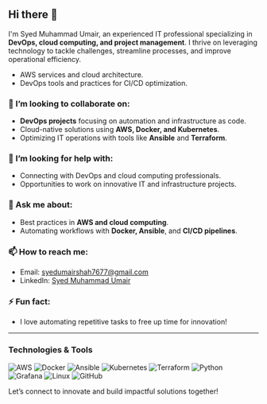 ## Hi there 👋  
I'm Syed Muhammad Umair, an experienced IT professional specializing in **DevOps, cloud computing, and project management**. I thrive on leveraging technology to tackle challenges, streamline processes, and improve operational efficiency.  

- AWS services and cloud architecture.  
- DevOps tools and practices for CI/CD optimization. 

### 👯 I’m looking to collaborate on:  
- **DevOps projects** focusing on automation and infrastructure as code.  
- Cloud-native solutions using **AWS, Docker, and Kubernetes**.  
- Optimizing IT operations with tools like **Ansible** and **Terraform**.  

### 🤔 I’m looking for help with:  
- Connecting with DevOps and cloud computing professionals.  
- Opportunities to work on innovative IT and infrastructure projects.  

### 💬 Ask me about:  
- Best practices in **AWS and cloud computing**.  
- Automating workflows with **Docker, Ansible**, and **CI/CD pipelines**. 

### 📫 How to reach me:  
- Email: syedumairshah7677@gmail.com  
- LinkedIn: [Syed Muhammad Umair](https://www.linkedin.com/in/umairshah7677/)  

### ⚡ Fun fact:  
- I love automating repetitive tasks to free up time for innovation!  

---  

### Technologies & Tools  
![AWS](https://img.shields.io/badge/AWS-232F3E?style=for-the-badge&logo=amazonaws&logoColor=white)  ![Docker](https://img.shields.io/badge/Docker-2496ED?style=for-the-badge&logo=docker&logoColor=white)  ![Ansible](https://img.shields.io/badge/Ansible-EE0000?style=for-the-badge&logo=ansible&logoColor=white)  ![Kubernetes](https://img.shields.io/badge/Kubernetes-326CE5?style=for-the-badge&logo=kubernetes&logoColor=white)  ![Terraform](https://img.shields.io/badge/Terraform-7B42BC?style=for-the-badge&logo=terraform&logoColor=white)  ![Python](https://img.shields.io/badge/Python-3776AB?style=for-the-badge&logo=python&logoColor=white)  ![Grafana](https://img.shields.io/badge/Grafana-F46800?style=for-the-badge&logo=grafana&logoColor=white)  ![Linux](https://img.shields.io/badge/Linux-FCC624?style=for-the-badge&logo=linux&logoColor=black)  ![GitHub](https://img.shields.io/badge/GitHub-181717?style=for-the-badge&logo=github&logoColor=white)  

Let’s connect to innovate and build impactful solutions together!
